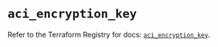 # `aci_encryption_key`

Refer to the Terraform Registry for docs: [`aci_encryption_key`](https://registry.terraform.io/providers/ciscodevnet/aci/2.17.0/docs/resources/encryption_key).
